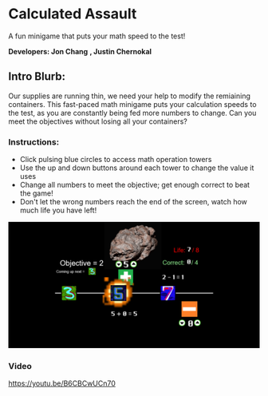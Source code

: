 # **Calculated Assault**

A fun minigame that puts your math speed to the test!

**Developers: Jon Chang**
            **, Justin Chernokal**
            
## Intro Blurb:
Our supplies are running thin, we need your help to modify the remiaining containers. This fast-paced math minigame puts your calculation speeds to the test, as you are constantly being fed more numbers to change. Can you meet the objectives without losing all your containers?


### Instructions:
- Click pulsing blue circles to access math operation towers
- Use the up and down buttons around each tower to change the value it uses
- Change all numbers to meet the objective; get enough correct to beat the game!
- Don't let the wrong numbers reach the end of the screen, watch how much life you have left!

![Gameplay_large](/src/assets/screenshots/screencap_large.png)

### Video

https://youtu.be/B6CBCwUCn70


